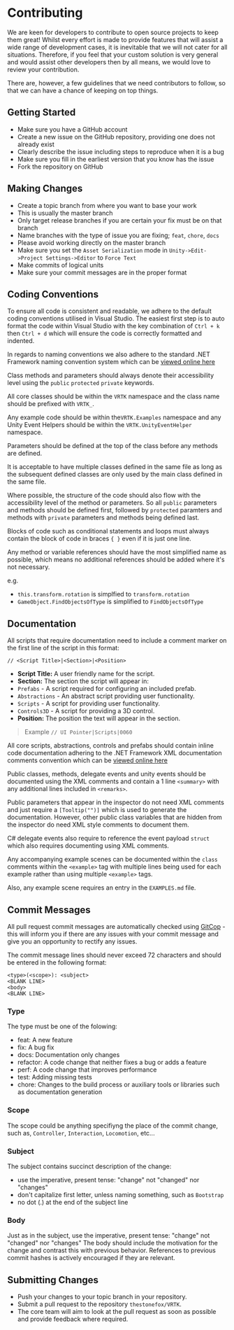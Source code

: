 # Contributing

We are keen for developers to contribute to open source projects to
keep them great!
Whilst every effort is made to provide features that will assist a wide
range of development cases, it is inevitable that we will not cater for
all situations.
Therefore, if you feel that your custom solution is very general and
would assist other developers then by all means, we would love to
review your contribution.

There are, however, a few guidelines that we need contributors to
follow, so that we can have a chance of keeping on top things.

## Getting Started
  * Make sure you have a GitHub account
  * Create a new issue on the GitHub repository, providing one does
  not already exist
   * Clearly describe the issue including steps to reproduce when it
   is a bug
   * Make sure you fill in the earliest version that you know has
   the issue
  * Fork the repository on GitHub

## Making Changes

  * Create a topic branch from where you want to base your work
   * This is usually the master branch
   * Only target release branches if you are certain your fix must be
   on that branch
   * Name branches with the type of issue you are fixing;
   `feat`, `chore`, `docs`
   * Please avoid working directly on the master branch
  * Make sure you set the `Asset Serialization` mode in
  `Unity->Edit->Project Settings->Editor` to `Force Text`
  * Make commits of logical units
  * Make sure your commit messages are in the proper format

## Coding Conventions

To ensure all code is consistent and readable, we adhere to the
default coding conventions utilised in Visual Studio. The easiest
first step is to auto format the code within Visual Studio with
the key combination of `Ctrl + k` then `Ctrl + d` which will ensure
the code is correctly formatted and indented.

In regards to naming conventions we also adhere to the standard
.NET Framework naming convention system which can be
[viewed online here](https://msdn.microsoft.com/en-gb/library/x2dbyw72(v=vs.71).aspx)

Class methods and parameters should always denote their accessibility
level using the `public` `protected` `private` keywords.

All core classes should be within the `VRTK` namespace and the class
name should be prefixed with `VRTK_`.

Any example code should be within the`VRTK.Examples` namespace and any
Unity Event Helpers should be within the `VRTK.UnityEventHelper`
namespace.

Parameters should be defined at the top of the class before any methods
are defined.

It is acceptable to have multiple classes defined in the same file as
long as the subsequent defined classes are only used by the main class
defined in the same file.

Where possible, the structure of the code should also flow with the
accessibility level of the method or parameters. So all `public`
parameters and methods should be defined first, followed by `protected`
paramters and methods with `private` parameters and methods being
defined last.

Blocks of code such as conditional statements and loops must always
contain the block of code in braces `{ }` even if it is just one line.

Any method or variable references should have the most simplified name
as possible, which means no additional references should be added where
it's not necessary.

e.g.

  * `this.transform.rotation` is simplfied to `transform.rotation`
  * `GameObject.FindObjectsOfType` is simplified to `FindObjectsOfType`

## Documentation

All scripts that require documentation need to include a comment marker
on the first line of the script in this format:

`// <Script Title>|<Section>|<Position>`

 * **Script Title:** A user friendly name for the script.
 * **Section:** The section the script will appear in:
  * `Prefabs` - A script required for configuring an included prefab.
  * `Abstractions` - An abstract script providing user functionality.
  * `Scripts` - A script for providing user functionality.
  * `Controls3D` - A script for providing a 3D control.
 * **Position:** The position the text will appear in the section.

  > Example `// UI Pointer|Scripts|0060`

All core scripts, abstractions, controls and prefabs should contain
inline code documentation adhering to the .NET Framework XML
documentation comments convention which can be
[viewed online here](https://msdn.microsoft.com/en-us/library/b2s063f7.aspx)

Public classes, methods, delegate events and unity events should be
documented using the XML comments and contain a 1 line `<summary>`
with any additional lines included in `<remarks>`.

Public parameters that appear in the inspector do not need XML
comments and just require a `[Tooltip("")]` which is used to generate
the documentation. However, other public class variables that are
hidden from the inspector do need XML style comments to document them.

C# delegate events also require to reference the event payload `struct`
which also requires documenting using XML comments.

Any accompanying example scenes can be documented within the `class`
comments within the `<example>` tag with multiple lines being used
for each example rather than using multiple `<example>` tags.

Also, any example scene requires an entry in the `EXAMPLES.md` file.

## Commit Messages

All pull request commit messages are automatically checked using
[GitCop](http://gitcop.com) - this will inform you if there are any
issues with your commit message and give you an opportunity to rectify
any issues.

The commit message lines should never exceed 72 characters and should
be entered in the following format:

```
<type>(<scope>): <subject>
<BLANK LINE>
<body>
<BLANK LINE>
```

### Type

The type must be one of the folowing:

  * feat: A new feature
  * fix: A bug fix
  * docs: Documentation only changes
  * refactor: A code change that neither fixes a bug or adds a feature
  * perf: A code change that improves performance
  * test: Adding missing tests
  * chore: Changes to the build process or auxiliary tools or
  libraries such as documentation generation

### Scope

The scope could be anything specifiyng the place of the commit change,
such as, `Controller`, `Interaction`, `Locomotion`, etc...

### Subject

The subject contains succinct description of the change:

  * use the imperative, present tense: "change" not "changed" nor
  "changes"
  * don't capitalize first letter, unless naming something,
  such as `Bootstrap`
  * no dot (.) at the end of the subject line

### Body

Just as in the subject, use the imperative, present tense: "change"
not "changed" nor "changes" The body should include the motivation for
the change and contrast this with previous behavior. References to
previous commit hashes is actively encouraged if they are relevant.

## Submitting Changes
  * Push your changes to your topic branch in your repository.
  * Submit a pull request to the repository
  `thestonefox/VRTK`.
  * The core team will aim to look at the pull request as soon as
  possible and provide feedback where required.
